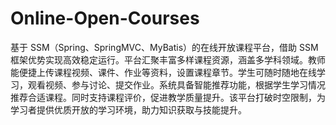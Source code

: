 # Online-Open-Courses
基于 SSM（Spring、SpringMVC、MyBatis）的在线开放课程平台，借助 SSM 框架优势实现高效稳定运行。平台汇聚丰富多样课程资源，涵盖多学科领域。教师能便捷上传课程视频、课件、作业等资料，设置课程章节。学生可随时随地在线学习，观看视频、参与讨论、提交作业。系统具备智能推荐功能，根据学生学习情况推荐合适课程。同时支持课程评价，促进教学质量提升。该平台打破时空限制，为学习者提供优质开放的学习环境，助力知识获取与技能提升。 
